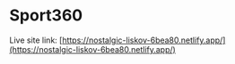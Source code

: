 # Sport360

Live site link: [https://nostalgic-liskov-6bea80.netlify.app/](https://nostalgic-liskov-6bea80.netlify.app/)
